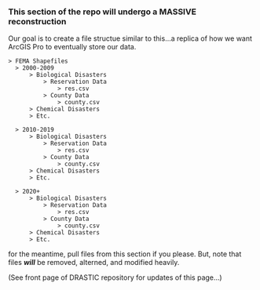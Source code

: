 ### This section of the repo will undergo a MASSIVE reconstruction

Our goal is to create a file structue similar to this...a replica of how we want ArcGIS Pro to eventually store our data.
```
> FEMA Shapefiles
  > 2000-2009
      > Biological Disasters
          > Reservation Data
              > res.csv
          > County Data
              > county.csv
      > Chemical Disasters
      > Etc.

  > 2010-2019
      > Biological Disasters
          > Reservation Data
              > res.csv
          > County Data
              > county.csv
      > Chemical Disasters
      > Etc.

  > 2020+
      > Biological Disasters
          > Reservation Data
              > res.csv
          > County Data
              > county.csv
      > Chemical Disasters
      > Etc.
```

for the meantime, pull files from this section if you please. But, note that files ***will*** be removed, alterned, and modified heavily.

(See front page of DRASTIC repository for updates of this page...)
